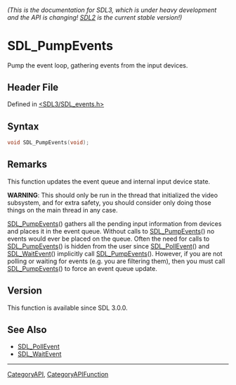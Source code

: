 ###### (This is the documentation for SDL3, which is under heavy development and the API is changing! [SDL2](https://wiki.libsdl.org/SDL2/) is the current stable version!)
# SDL_PumpEvents

Pump the event loop, gathering events from the input devices.

## Header File

Defined in [<SDL3/SDL_events.h>](https://github.com/libsdl-org/SDL/blob/main/include/SDL3/SDL_events.h)

## Syntax

```c
void SDL_PumpEvents(void);

```

## Remarks

This function updates the event queue and internal input device state.

**WARNING**: This should only be run in the thread that initialized the
video subsystem, and for extra safety, you should consider only doing those
things on the main thread in any case.

[SDL_PumpEvents](SDL_PumpEvents)() gathers all the pending input
information from devices and places it in the event queue. Without calls to
[SDL_PumpEvents](SDL_PumpEvents)() no events would ever be placed on the
queue. Often the need for calls to [SDL_PumpEvents](SDL_PumpEvents)() is
hidden from the user since [SDL_PollEvent](SDL_PollEvent)() and
[SDL_WaitEvent](SDL_WaitEvent)() implicitly call
[SDL_PumpEvents](SDL_PumpEvents)(). However, if you are not polling or
waiting for events (e.g. you are filtering them), then you must call
[SDL_PumpEvents](SDL_PumpEvents)() to force an event queue update.

## Version

This function is available since SDL 3.0.0.

## See Also

- [SDL_PollEvent](SDL_PollEvent)
- [SDL_WaitEvent](SDL_WaitEvent)

----
[CategoryAPI](CategoryAPI), [CategoryAPIFunction](CategoryAPIFunction)

